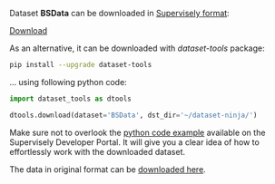 Dataset **BSData** can be downloaded in [Supervisely format](https://developer.supervisely.com/api-references/supervisely-annotation-json-format):

 [Download](https://assets.supervisely.com/supervisely-supervisely-assets-public/teams_storage/b/P/FS/ha6kkphhAPcr4ZEY4zrOOmRKIs2Fn2CJUQnbeyDnLMDpsKnYZruXVhAgDwMHIdhaoP1b0RRKDVkyXcxlqawkOqqskeMTZBhUcu6lEIslJNYpjB3zZy0BK3jfrKVz.tar)

As an alternative, it can be downloaded with *dataset-tools* package:
``` bash
pip install --upgrade dataset-tools
```

... using following python code:
``` python
import dataset_tools as dtools

dtools.download(dataset='BSData', dst_dir='~/dataset-ninja/')
```
Make sure not to overlook the [python code example](https://developer.supervisely.com/getting-started/python-sdk-tutorials/iterate-over-a-local-project) available on the Supervisely Developer Portal. It will give you a clear idea of how to effortlessly work with the downloaded dataset.

The data in original format can be [downloaded here](https://github.com/2Obe/BSData/archive/refs/heads/main.zip).